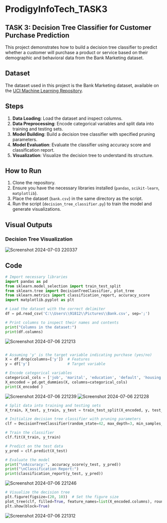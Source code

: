# ProdigyInfoTech_TASK3
## TASK 3: Decision Tree Classifier for Customer Purchase Prediction

This project demonstrates how to build a decision tree classifier to predict whether a customer will purchase a product or service based on their demographic and behavioral data from the Bank Marketing dataset.

## Dataset

The dataset used in this project is the Bank Marketing dataset, available on the [UCI Machine Learning Repository](https://archive.ics.uci.edu/ml/datasets/Bank+Marketing).

## Steps

1. **Data Loading**: Load the dataset and inspect columns.
2. **Data Preprocessing**: Encode categorical variables and split data into training and testing sets.
3. **Model Building**: Build a decision tree classifier with specified pruning parameters.
4. **Model Evaluation**: Evaluate the classifier using accuracy score and classification report.
5. **Visualization**: Visualize the decision tree to understand its structure.

## How to Run

1. Clone the repository.
2. Ensure you have the necessary libraries installed (`pandas`, `scikit-learn`, `matplotlib`).
3. Place the dataset (`bank.csv`) in the same directory as the script.
4. Run the script (`decision_tree_classifier.py`) to train the model and generate visualizations.

## Visual Outputs

### Decision Tree Visualization

![Screenshot 2024-07-03 220337](https://github.com/PendemLikhitha/ProdigyInfoTech_TASK3/assets/159911587/a82182f5-612a-400c-bc5c-8ce88ba13880)



## Code

```python
# Import necessary libraries
import pandas as pd
from sklearn.model_selection import train_test_split
from sklearn.tree import DecisionTreeClassifier, plot_tree
from sklearn.metrics import classification_report, accuracy_score
import matplotlib.pyplot as plt

# Load the dataset with the correct delimiter
df = pd.read_csv('C:\\Users\\91812\\Pictures\\Bank.csv', sep=';')

# Print columns to inspect their names and contents
print("Columns in the dataset:")
print(df.columns)
```

![Screenshot 2024-07-06 221213](https://github.com/PendemLikhitha/PRODIGY_DS_03/assets/159911587/10a3e8a4-b4ee-429e-b3a8-0eba53f6355e)

```python

# Assuming 'y' is the target variable indicating purchase (yes/no)
X = df.drop(columns=['y'])  # Features
y = df['y']                 # Target variable

# Encode categorical variables
categorical_cols = ['job', 'marital', 'education', 'default', 'housing', 'loan', 'contact', 'month', 'poutcome']
X_encoded = pd.get_dummies(X, columns=categorical_cols)
print(X_encoded )

```
![Screenshot 2024-07-06 221239](https://github.com/PendemLikhitha/PRODIGY_DS_03/assets/159911587/95a4a434-c675-459b-8fc7-9a4a33896b94)
![Screenshot 2024-07-06 221228](https://github.com/PendemLikhitha/PRODIGY_DS_03/assets/159911587/7d9b6888-65ab-40ab-9e52-cb06e7adec8e)

```python
# Split data into training and testing sets
X_train, X_test, y_train, y_test = train_test_split(X_encoded, y, test_size=0.2, random_state=42)

# Initialize decision tree classifier with pruning parameters
clf = DecisionTreeClassifier(random_state=42, max_depth=3, min_samples_split=20, min_samples_leaf=10)

# Train the classifier
clf.fit(X_train, y_train)

# Predict on the test data
y_pred = clf.predict(X_test)

# Evaluate the model
print("\nAccuracy:", accuracy_score(y_test, y_pred))
print("\nClassification Report:")
print(classification_report(y_test, y_pred))

```
![Screenshot 2024-07-06 221246](https://github.com/PendemLikhitha/PRODIGY_DS_03/assets/159911587/f4d0e794-39e4-401b-b191-12a0eea125af)

```python
# Visualize the decision tree
plt.figure(figsize=(20, 10))  # Set the figure size
plot_tree(clf, filled=True, feature_names=list(X_encoded.columns), rounded=True, fontsize=12, class_names=['No Purchase', 'Purchase'])
plt.show(block=True)
```

![Screenshot 2024-07-06 221312](https://github.com/PendemLikhitha/PRODIGY_DS_03/assets/159911587/235a9035-61c8-49b3-a353-dd721bf9a8c8)



